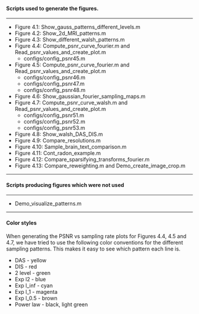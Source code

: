 #### Scripts used to generate the figures.
-------------------------------------

* Figure 4.1: Show_gauss_patterns_different_levels.m
* Figure 4.2: Show_2d_MRI_patterns.m
* Figure 4.3: Show_different_walsh_patterns.m
* Figure 4.4: Compute_psnr_curve_fourier.m and Read_psnr_values_and_create_plot.m 
    * configs/config_psnr45.m
* Figure 4.5: Compute_psnr_curve_fourier.m and Read_psnr_values_and_create_plot.m 
    * configs/config_psnr46.m
    * configs/config_psnr47.m
    * configs/config_psnr48.m
* Figure 4.6: Show_gaussian_fourier_sampling_maps.m 
* Figure 4.7: Compute_psnr_curve_walsh.m and Read_psnr_values_and_create_plot.m 
    * configs/config_psnr51.m
	* configs/config_psnr52.m
	* configs/config_psnr53.m
* Figure 4.8: Show_walsh_DAS_DIS.m
* Figure 4.9: Compare_resolutions.m 
* Figure 4.10: Sample_brain_text_comparison.m
* Figure 4.11: Cont_radon_example.m
* Figure 4.12: Compare_sparsifying_transforms_fourier.m 
* Figure 4.13: Compare_reweighting.m and Demo_create_image_crop.m

-------------------------------------

#### Scripts producing figures which were not used
-------------------------------------

* Demo_visualize_patterns.m 

-------------------------------------

#### Color styles
When generating the PSNR vs sampling rate plots for Figures 4.4, 4.5 and 4.7,
we have tried to use the following color conventions for the different sampling 
patterns. This makes it easy to see which pattern each line is.

* DAS       - yellow
* DIS       - red
* 2 level   - green
* Exp l2    - blue
* Exp l_inf - cyan
* Exp l_1   - magenta
* Exp l_0.5 - brown 
* Power law - black, light green

